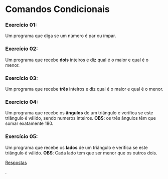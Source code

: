# Comandos Condicionais




### Exercício 01:

Um programa que diga se um número é par ou ímpar.


### Exercício 02:

Um programa que recebe **dois** inteiros e diz qual é o maior e qual é o menor.


### Exercício 03:

Um programa que recebe **três** inteiros e diz qual é o maior e qual é o menor.



### Exercício 04:

Um programa que recebe os **ângulos** de um triângulo e verifica se este triângulo é válido, sendo numeros inteiros.
**OBS**: os três ângulos têm que somar exatamente 180.




### Exercício 05:

Um programa que recebe os **lados** de um triângulo e verifica se este triângulo é válido.
**OBS**: Cada lado tem que ser menor que os outros dois.



[Respostas](https://github.com/viniciusdenovaes/Unip222IPE/tree/master/lab03)







.
